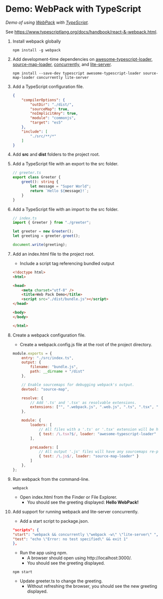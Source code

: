 # Demo: WebPack with TypeScript

*Demo of using [WebPack](https://webpack.js.org) with [TypeScript](https://www.typescriptlang.org).*

See <https://www.typescriptlang.org/docs/handbook/react-&-webpack.html>.

1. Install webpack globally

    ```
    npm install -g webpack
    ```

2. Add development-time dependencies on 
   [awesome-typescript-loader](https://www.npmjs.com/package/awesome-typescript-loader), 
   [source-map-loader](https://www.npmjs.com/package/source-map-loader), 
   [concurrently](https://github.com/kimmobrunfeldt/concurrently), and 
   [lite-server](https://github.com/johnpapa/lite-server).

    ```
    npm install --save-dev typescript awesome-typescript-loader source-map-loader concurrently lite-server
    ```

3. Add a TypeScript configuration file.

    ```json
    {
        "compilerOptions": {
            "outDir": "./dist/",
            "sourceMap": true,
            "noImplicitAny": true,
            "module": "commonjs",
            "target": "es5"
        },
        "include": [
            "./src/**/*"
        ]
    }
    ```

4. Add **src** and **dist** folders to the project root.

5. Add a TypeScript file with an export to the src folder.

    ```ts
    // greeter.ts
    export class Greeter {
        greet(): string {
            let message = "Super World";
            return `Hello ${message}!`;
        }
    }
    ```

6. Add a TypeScript file with an import to the src folder.

    ```ts
    // index.ts
    import { Greeter } from "./greeter";

    let greeter = new Greeter();
    let greeting = greeter.greet();

    document.write(greeting);
    ```

7. Add an index.html file to the project root.
    - Include a script tag referencing bundled output

    ```html
    <!doctype html>
    <html>

    <head>
        <meta charset="utf-8" />
        <title>Web Pack Demo</title>
        <script src="./dist/bundle.js"></script>
    </head>

    <body>
    </body>

    </html>
    ```

8. Create a webpack configuration file.
    - Create a webpack.config.js file at the root of the project directory.

    ```js
    module.exports = {
        entry: "./src/index.ts",
        output: {
            filename: "bundle.js",
            path: __dirname + "/dist"
        },

        // Enable sourcemaps for debugging webpack's output.
        devtool: "source-map",

        resolve: {
            // Add '.ts' and '.tsx' as resolvable extensions.
            extensions: ["", ".webpack.js", ".web.js", ".ts", ".tsx", ".js"]
        },

        module: {
            loaders: [
                // All files with a '.ts' or '.tsx' extension will be handled by 'awesome-typescript-loader'.
                { test: /\.tsx?$/, loader: "awesome-typescript-loader" }
            ],

            preLoaders: [
                // All output '.js' files will have any sourcemaps re-processed by 'source-map-loader'.
                { test: /\.js$/, loader: "source-map-loader" }
            ]
        },
    };
    ```

9. Run webpack from the command-line.

    ```
    webpack
    ```

    - Open index.html from the Finder or File Explorer.
        + You should see the greeting displayed: **Hello WebPack!**

10. Add support for running webpack and lite-server concurrently.
    - Add a start script to package.json.

    ```json
    "scripts": {
    "start": "webpack && concurrently \"webpack -w\" \"lite-server\" ",
    "test": "echo \"Error: no test specified\" && exit 1"
    },
    ```

    - Run the app using npm.
        + A browser should open using http://localhost:3000/.
        + You should see the greeting displayed.

    ```
    npm start
    ```

    - Update greeter.ts to change the greeting.
        + Without refreshing the browser, you should see the new greeting displayed.

    